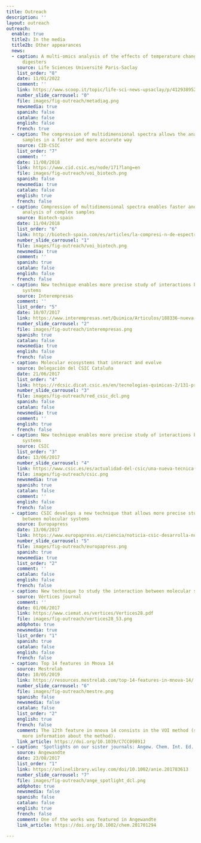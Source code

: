 ```yaml
---
title: Outreach
description: ''
layout: outreach
outreach:
  enable: true
  title2: In the media
  title2b: Other appearances
  news:
  - caption: A multi-omics analysis of the effects of temperature changes in anaerobic
      digesters
    source: Life Sciences Université Paris-Saclay
    list_order: "8"
    date: 11/01/2022
    comment: ''
    link: https://www.scoop.it/topic/life-sci-news-upsaclay/p/4129389525/2022/01/11/une-analyse-multi-omique-des-effets-de-changements-de-temperature-dans-les-digesteurs-
    number_slide_carrousel: "0"
    file: images/fig-outreach/metadiag.png
    newsmedia: true
    spanish: false
    catalan: false
    english: false
    french: true
  - caption: The compression of multidimensional spectra allows the analysis of complex
      samples in a faster and more accurate way
    source: CID-CSIC
    list_order: "7"
    comment: ''
    date: 11/08/2018
    link: https://www.cid.csic.es/node/171?lang=en
    file: images/fig-outreach/voi_biotech.png
    spanish: false
    newsmedia: true
    catalan: false
    english: true
    french: false
  - caption: Compression of multidimensional spectra enables faster and more accurate
      analysis of complex samples
    source: Biotech-spain
    date: 11/04/2018
    list_order: "6"
    link: http://biotech-spain.com/es/articles/la-compresi-n-de-espectros-multidimensionales-permite-el-an-lisis-de-muestras-complejas-de-manera-m-s-r-pida-y-precisa/
    number_slide_carrousel: "1"
    file: images/fig-outreach/voi_biotech.png
    newsmedia: true
    comment: ''
    spanish: true
    catalan: false
    english: false
    french: false
  - caption: New technique enables more precise study of interactions between molecular
      systems
    source: Interempresas
    comment: ''
    list_order: "5"
    date: 10/07/2017
    link: https://www.interempresas.net/Quimica/Articulos/188336-nueva-tecnica-permite-estudiar-con-mas-precision-interaccion-entre-sistemas-moleculares.html
    number_slide_carrousel: "2"
    file: images/fig-outreach/interempresas.png
    spanish: true
    catalan: false
    newsmedia: true
    english: false
    french: false
  - caption: Molecular ecosystems that interact and evolve
    source: Delegación del CSIC Cataluña
    date: 21/06/2017
    list_order: "4"
    link: https://rdcsic.dicat.csic.es/en/tecnologias-quimicas-2/131-projects/421-molecular-ecosystems-that-interact-and-evolve
    number_slide_carrousel: "3"
    file: images/fig-outreach/red_csic_dcl.png
    spanish: false
    catalan: false
    newsmedia: true
    comment: ''
    english: true
    french: false
  - caption: New technique enables more precise study of interactions between molecular
      systems
    source: CSIC
    list_order: "3"
    date: 13/06/2017
    number_slide_carrousel: "4"
    link: https://www.csic.es/es/actualidad-del-csic/una-nueva-tecnica-permite-estudiar-con-mas-precision-la-interaccion-entre
    file: images/fig-outreach/csic.png
    newsmedia: true
    spanish: true
    catalan: false
    comment: ''
    english: false
    french: false
  - caption: CSIC develops a new technique that allows more precise study of the interaction
      between molecular systems
    source: Europapress
    date: 13/06/2017
    link: https://www.europapress.es/ciencia/noticia-csic-desarrolla-nueva-tecnica-permite-estudiar-mas-precision-interaccion-sistemas-moleculares-20170613173127.html
    number_slide_carrousel: "5"
    file: images/fig-outreach/europapress.png
    spanish: true
    newsmedia: true
    list_order: "2"
    comment: ''
    catalan: false
    english: false
    french: false
  - caption: New technique to study the interaction between molecular systems
    source: Vértices journal
    comment: ''
    date: 01/06/2017
    link: https://www.ciemat.es/vertices/Vertices28.pdf
    file: images/fig-outreach/vertices28_53.png
    addphoto: true
    newsmedia: true
    list_order: "1"
    spanish: true
    catalan: false
    english: false
    french: false
  - caption: Top 14 features in Mnova 14
    source: Mestrelab
    date: 10/05/2019
    link: https://resources.mestrelab.com/top-14-features-in-mnova-14/
    number_slide_carrousel: "6"
    file: images/fig-outreach/mestre.png
    spanish: false
    newsmedia: false
    catalan: false
    list_order: "2"
    english: true
    french: false
    comment: The 12th feature in mnova 14 consists in the VOI method (see DOI for
      more information about the method).
    link_article: https://doi.org/10.1039/C7CC09891J
  - caption: 'Spotlights on our sister journals: Angew. Chem. Int. Ed. 36/2017'
    source: Angewandte
    date: 23/08/2017
    list_order: "1"
    link: https://onlinelibrary.wiley.com/doi/10.1002/anie.201783613
    number_slide_carrousel: "7"
    file: images/fig-outreach/ange_spotlight_dcl.png
    addphoto: true
    newsmedia: false
    spanish: false
    catalan: false
    english: true
    french: false
    comment: One of the works was featured in Angewandte
    link_article: https://doi.org/10.1002/chem.201701294

---
```

